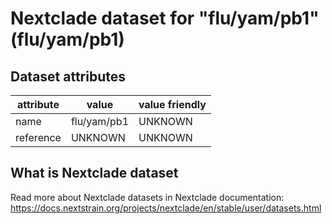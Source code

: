 # Nextclade dataset for "flu/yam/pb1" (flu/yam/pb1)


## Dataset attributes

| attribute            | value                | value friendly                           |
| -------------------- | -------------------- | ---------------------------------------- |
| name                 | flu/yam/pb1          | UNKNOWN                                  |
| reference            | UNKNOWN              | UNKNOWN                                  |


## What is Nextclade dataset

Read more about Nextclade datasets in Nextclade documentation: https://docs.nextstrain.org/projects/nextclade/en/stable/user/datasets.html
